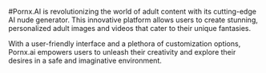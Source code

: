 #Pornx.AI is revolutionizing the world of adult content with its cutting-edge AI nude generator. This innovative platform allows users to create stunning, personalized adult images and videos that cater to their unique fantasies.

With a user-friendly interface and a plethora of customization options, Pornx.ai empowers users to unleash their creativity and explore their desires in a safe and imaginative environment.
